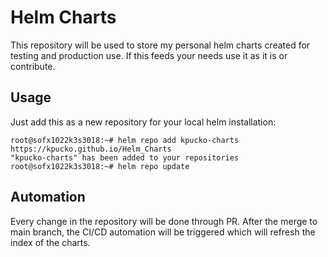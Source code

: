 # Helm Charts

This repository will be used to store my personal helm charts created for testing and production use.
If this feeds your needs use it as it is or contribute.

## Usage

Just add this as a new repository for your local helm installation:

```
root@sofx1022k3s3018:~# helm repo add kpucko-charts https://kpucko.github.io/Helm_Charts
"kpucko-charts" has been added to your repositories
root@sofx1022k3s3018:~# helm repo update
```

## Automation
Every change in the repository will be done through PR. After the merge to main branch, the CI/CD automation will be triggered which will refresh the index of the charts.
